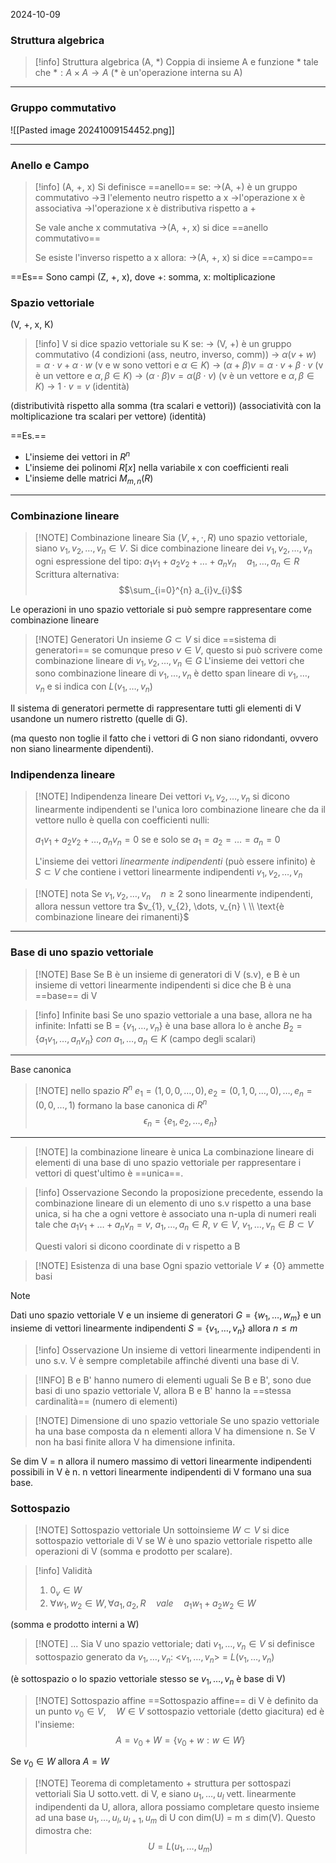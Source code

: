 2024-10-09

### Struttura algebrica

>[!info] Struttura algebrica (A, $*$)
Coppia di insieme A e funzione $*$ tale che
$* : A \times A \to A$      ($*$ è un'operazione interna su A)

---

### Gruppo commutativo
![[Pasted image 20241009154452.png]]


---
### Anello e Campo


>[!info] (A, +, x) Si definisce ==anello== se:
>->(A, +) è un gruppo commutativo
->$\exists$ l'elemento neutro rispetto a x
->l'operazione x è associativa
->l'operazione x è distributiva rispetto a +
>
>Se vale anche x commutativa
->(A, +, x) si dice ==anello commutativo==
>
>Se esiste l'inverso rispetto a x allora:
>->(A, +, x) si dice ==campo==


==Es==
Sono campi (Z, +, x), dove +: somma, x: moltiplicazione


### Spazio vettoriale

(V, +, x, K)

>[!info] V si dice spazio vettoriale su K se:
-> (V, +) è un gruppo commutativo (4 condizioni (ass, neutro, inverso, comm))
-> $\alpha (v+w) = \alpha \cdot v + \alpha \cdot w$     (v e w sono vettori e $\alpha \in K$)
-> $(\alpha + \beta)v = \alpha \cdot v + \beta \cdot v$      (v è un vettore e $\alpha, \beta \in K$)
-> $(\alpha \cdot \beta)v = \alpha(\beta \cdot v)$              (v è un vettore e $\alpha, \beta \in K$)
-> $1 \cdot v = v$                             (identità)

(distributività rispetto alla somma (tra scalari e vettori))
(associatività con la moltiplicazione tra scalari per vettore)
(identità)

==Es.== 
- L'insieme dei vettori in $R^n$
- L'insieme dei polinomi $R[x]$ nella variabile x con coefficienti reali
- L'insieme delle matrici $M_{m,n}(R)$
---



### Combinazione lineare


> [!NOTE] Combinazione lineare
> Sia $(V, +, \cdot, R)$ uno spazio vettoriale, siano $v_{1}, v_{2}, \dots, v_n \in V$. Si dice combinazione lineare dei  $v_{1}, v_{2}, \dots, v_n$ ogni espressione del tipo:
> $a_{1}v_{1}+a_{2}v_{2}+\dots+a_{n}v_{n} \quad a_{1}, \dots, a_{n} \in R$
> Scrittura alternativa:
> $$\sum_{i=0}^{n} a_{i}v_{i}$$



Le operazioni in uno spazio vettoriale si può sempre rappresentare come combinazione lineare


> [!NOTE] Generatori
> Un insieme $G \subset V$ si dice ==sistema di generatori== se comunque preso $v \in V$, questo si può scrivere come combinazione lineare di $v_{1}, v_{2}, \dots, v_{n} \in G$
> L'insieme dei vettori che sono combinazione lineare di $v_{1}, \dots, v_{n} \ \text{è detto span lineare di} \ v_{1}, \dots, v_{n} \ \text{e si indica con} \ L(v_{1},\dots, v_{n})$



Il sistema di generatori permette di rappresentare tutti gli elementi di V usandone un numero ristretto (quelle di G).

(ma questo non toglie il fatto che i vettori di G non siano ridondanti, ovvero non siano linearmente dipendenti).

### Indipendenza lineare


> [!NOTE] Indipendenza lineare
> Dei vettori $v_{1}, v_{2}, \dots, v_{n}$ si dicono linearmente indipendenti se l'unica loro combinazione lineare che da il vettore nullo è quella con coefficienti nulli:
>
>$a_{1}v_{1}+a_{2}v_{2}+\dots, a_{n}v_{n} = 0$ se e solo se $a_{1} = a_{2} = \dots = a_{n} = 0$
>
>L'insieme dei vettori *linearmente indipendenti* (può essere infinito) è $S \subset V$ che contiene i vettori linearmente indipendenti $v_{1}, v_{2}, \dots, v_{n}$



> [!NOTE] nota
> Se $v_{1}, v_{2}, \dots, v_{n} \quad n \geq 2 \ \text{sono linearmente indipendenti, allora nessun vettore tra}$
> $v_{1}, v_{2}, \dots, v_{n} \ \\ \text{è combinazione lineare dei rimanenti}$


---

### Base di uno spazio vettoriale


> [!NOTE] Base
> Se B è un insieme di generatori di V (s.v), e B è un insieme di vettori linearmente indipendenti
> si dice che B è una ==base== di V


> [!info] Infinite basi
> Se uno spazio vettoriale a una base, allora ne ha infinite:
> Infatti se B = {$v_{1}, \dots, v_{n}$} è una base allora lo è anche $B_{2} = \{a_{1}v_{1}, \dots, a_{n}v_{n}\} \ con  \ a_{1},\dots,a_{n} \in K$ (campo degli scalari) 


---
Base canonica

> [!NOTE] nello spazio $R^n$
> $e_{1} = (1, 0, 0, \dots,0),  e_{2} = (0, 1, 0, \dots,0), \dots, e_{n} = (0, 0, \dots, 1)$ formano la base canonica di $R^n$
> $$ \epsilon_{n} = \{e_{1}, e_{2}, \dots,e_{n}\} $$ 

---

> [!NOTE] la combinazione lineare è unica
> La combinazione lineare di elementi di una base di uno spazio vettoriale per rappresentare i vettori di quest'ultimo è ==unica==.

> [!info] Osservazione
> Secondo la proposizione precedente, essendo la combinazione lineare di un elemento di uno s.v rispetto a una base unica, si ha che a ogni vettore è associato una n-upla di numeri reali tale che $a_1v_{1}+\dots+a_{n}v_{n} = v, \ a_{1}, \dots, a_{n} \in R, \ v \in V, \ v_{1}, \dots, v_{n} \in B \subset V$
> 
> Questi valori si dicono coordinate di v rispetto a B

> [!NOTE] Esistenza di una base
> Ogni spazio vettoriale $V \neq \{0\}$ ammette basi


> [!NOTE] 
> Dati uno spazio vettoriale V e un insieme di generatori $G = \{w_{1}, \dots, w_{m}\}$ e un insieme di vettori linearmente indipendenti $S = \{v_{1}, \dots, v_{n}\}$ allora $n \leq m$ 


> [!info] Osservazione
> Un insieme di vettori linearmente indipendenti in uno s.v. V è sempre completabile affinché diventi una base di V.



> [!INFO] B e B' hanno numero di elementi uguali
> Se B e B', sono due basi di uno spazio vettoriale V, allora B e B' hanno la ==stessa cardinalità== (numero di elementi)


> [!NOTE] Dimensione di uno spazio vettoriale
> Se uno spazio vettoriale ha una base composta da n elementi allora V ha dimensione n.
> Se V non ha basi finite allora V ha dimensione infinita.
 
Se dim V = n allora il numero massimo di vettori linearmente indipendenti possibili in V è n.
n vettori linearmente indipendenti di V formano una sua base.

### Sottospazio


> [!NOTE] Sottospazio vettoriale
> Un sottoinsieme $W \subset V$ si dice sottospazio vettoriale di V se W è uno spazio vettoriale rispetto alle operazioni di V (somma e prodotto per scalare).


> [!info] Validità
>1. $0_{v} \in W$
>2. $\forall w_{1}, w_{2} \in W, \forall a_{1},a_{2}, R \quad vale \quad a_{1}w_{1}+a_{2}w_{2} \in W$

(somma e prodotto interni a W)



> [!NOTE] ...
> Sia V uno spazio vettoriale; dati $v_{1}, \dots, v_{n} \in V$ si definisce sottospazio generato da $v_{1}, \dots,v_{n}$:
> $\big< v_{1}, \dots, v_{n}\big>$ = $L(v_{1}, \dots,v_{n})$  	

(è sottospazio o lo spazio vettoriale stesso se $v_{1}, \dots, v_{n}$ è base di V)


> [!NOTE] Sottospazio affine
> ==Sottospazio affine== di V è definito da un punto $v_{0} \in V, \quad W \in V$ sottospazio vettoriale (detto giacitura) ed è l'insieme:
> $$A= v_{0} + W= \{v_{0}+w:w\in W\} $$ 

Se $v_{0} \in W$ allora $A = W$


> [!NOTE] Teorema di completamento + struttura per sottospazi vettoriali
> Sia U sotto.vett. di V, e siano $u_{1}, \dots, u_{l}$ vett. linearmente indipendenti da U, allora, allora possiamo completare questo insieme ad una base $u_{1}, \dots, u_{l}, u_{l+1}, u_{m}$ di U con
>  dim(U) = m $\leq$ dim(V).
> Questo dimostra che: $$U = L(u_{1}, \dots, u_{m})$$
